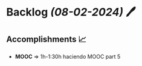 # Backlog *(08-02-2024)* :pen:

## Accomplishments :chart_with_upwards_trend:

- **MOOC** => 1h-1:30h haciendo MOOC part 5
